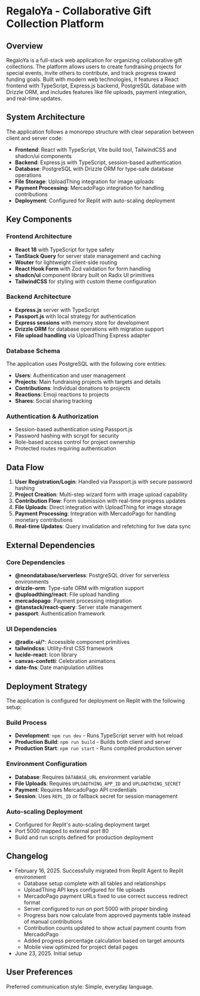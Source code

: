 # RegaloYa - Collaborative Gift Collection Platform

## Overview

RegaloYa is a full-stack web application for organizing collaborative gift collections. The platform allows users to create fundraising projects for special events, invite others to contribute, and track progress toward funding goals. Built with modern web technologies, it features a React frontend with TypeScript, Express.js backend, PostgreSQL database with Drizzle ORM, and includes features like file uploads, payment integration, and real-time updates.

## System Architecture

The application follows a monorepo structure with clear separation between client and server code:

- **Frontend**: React with TypeScript, Vite build tool, TailwindCSS and shadcn/ui components
- **Backend**: Express.js with TypeScript, session-based authentication
- **Database**: PostgreSQL with Drizzle ORM for type-safe database operations
- **File Storage**: UploadThing integration for image uploads
- **Payment Processing**: MercadoPago integration for handling contributions
- **Deployment**: Configured for Replit with auto-scaling deployment

## Key Components

### Frontend Architecture
- **React 18** with TypeScript for type safety
- **TanStack Query** for server state management and caching
- **Wouter** for lightweight client-side routing
- **React Hook Form** with Zod validation for form handling
- **shadcn/ui** component library built on Radix UI primitives
- **TailwindCSS** for styling with custom theme configuration

### Backend Architecture
- **Express.js** server with TypeScript
- **Passport.js** with local strategy for authentication
- **Express sessions** with memory store for development
- **Drizzle ORM** for database operations with migration support
- **File upload handling** via UploadThing Express adapter

### Database Schema
The application uses PostgreSQL with the following core entities:
- **Users**: Authentication and user management
- **Projects**: Main fundraising projects with targets and details
- **Contributions**: Individual donations to projects
- **Reactions**: Emoji reactions to projects
- **Shares**: Social sharing tracking

### Authentication & Authorization
- Session-based authentication using Passport.js
- Password hashing with scrypt for security
- Role-based access control for project ownership
- Protected routes requiring authentication

## Data Flow

1. **User Registration/Login**: Handled via Passport.js with secure password hashing
2. **Project Creation**: Multi-step wizard form with image upload capability
3. **Contribution Flow**: Form submission with real-time progress updates
4. **File Uploads**: Direct integration with UploadThing for image storage
5. **Payment Processing**: Integration with MercadoPago for handling monetary contributions
6. **Real-time Updates**: Query invalidation and refetching for live data sync

## External Dependencies

### Core Dependencies
- **@neondatabase/serverless**: PostgreSQL driver for serverless environments
- **drizzle-orm**: Type-safe ORM with migration support
- **@uploadthing/react**: File upload handling
- **mercadopago**: Payment processing integration
- **@tanstack/react-query**: Server state management
- **passport**: Authentication framework

### UI Dependencies
- **@radix-ui/***: Accessible component primitives
- **tailwindcss**: Utility-first CSS framework
- **lucide-react**: Icon library
- **canvas-confetti**: Celebration animations
- **date-fns**: Date manipulation utilities

## Deployment Strategy

The application is configured for deployment on Replit with the following setup:

### Build Process
- **Development**: `npm run dev` - Runs TypeScript server with hot reload
- **Production Build**: `npm run build` - Builds both client and server
- **Production Start**: `npm run start` - Runs compiled production server

### Environment Configuration
- **Database**: Requires `DATABASE_URL` environment variable
- **File Uploads**: Requires `UPLOADTHING_APP_ID` and `UPLOADTHING_SECRET`
- **Payment**: Requires MercadoPago API credentials
- **Session**: Uses `REPL_ID` or fallback secret for session management

### Auto-scaling Deployment
- Configured for Replit's auto-scaling deployment target
- Port 5000 mapped to external port 80
- Build and run scripts defined for production deployment

## Changelog

- February 16, 2025. Successfully migrated from Replit Agent to Replit environment
  - Database setup complete with all tables and relationships
  - UploadThing API keys configured for file uploads
  - MercadoPago payment URLs fixed to use correct success redirect format
  - Server configured to run on port 5000 with proper binding
  - Progress bars now calculate from approved payments table instead of manual contributions
  - Contribution counts updated to show actual payment counts from MercadoPago
  - Added progress percentage calculation based on target amounts
  - Mobile view optimized for project detail pages
- June 23, 2025. Initial setup

## User Preferences

Preferred communication style: Simple, everyday language.